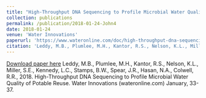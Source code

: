 ```yaml
---
title: "High-Throughput DNA Sequencing to Profile Microbial Water Quality of Potable Reuse"
collection: publications
permalink: /publication/2018-01-24-John4
date: 2018-01-24
venue: 'Water Innovations'
paperurl: 'https://www.wateronline.com/doc/high-throughput-dna-sequencing-to-profile-microbial-water-quality-of-potable-reuse-0001'
citation: 'Leddy, M.B., Plumlee, M.H., Kantor, R.S., Nelson, K.L., Miller, S.E., Kennedy, L.C., Stamps, B.W., Spear, J.R., Hasan, N.A., Colwell, R.R., 2018. High-Throughput DNA Sequencing to Profile Microbial Water Quality of Potable Reuse. Water Innovations (wateronline.com) January, 33-37.'
---
```


<a href='https://www.wateronline.com/doc/high-throughput-dna-sequencing-to-profile-microbial-water-quality-of-potable-reuse-0001'>Download paper here</a>
Leddy, M.B., Plumlee, M.H., Kantor, R.S., Nelson, K.L., Miller, S.E., Kennedy, L.C., Stamps, B.W., Spear, J.R., Hasan, N.A., Colwell, R.R., 2018. High-Throughput DNA Sequencing to Profile Microbial Water Quality of Potable Reuse. Water Innovations (wateronline.com) January, 33-37.